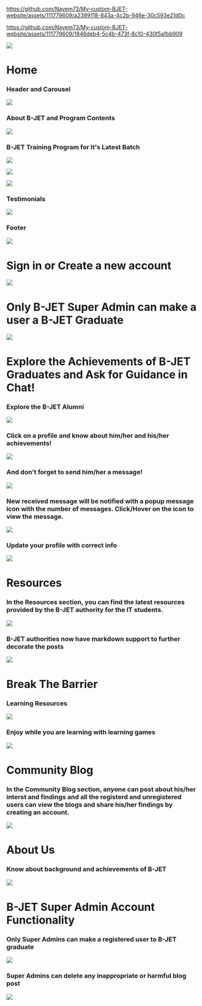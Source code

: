 
https://github.com/Nayem73/My-custom-BJET-website/assets/111779609/a2399118-843a-4c2b-946e-30c593e21d0c


https://github.com/Nayem73/My-custom-BJET-website/assets/111779609/1846deb4-5c4b-473f-8c10-430f5afbb909



![](assets/2024-04-07-22-49-26-image.png)

# Home

### Header and Carousel

![](assets/2024-04-11-18-03-48-image.png)

### About B-JET and Program Contents

![](assets/2024-04-11-18-04-25-image.png)

### B-JET Training Program for It's Latest Batch

![](assets/2024-04-11-18-05-10-image.png)

![](assets/2024-04-11-18-05-24-image.png)

![](assets/2024-04-11-18-05-42-image.png)

### Testimonials

![](assets/2024-04-11-18-06-12-image.png)

### Footer

![](assets/2024-04-11-18-06-29-image.png)

# Sign in or Create a new account

![](assets/2024-04-13-13-03-21-image.png)

# Only B-JET Super Admin can make a user a B-JET Graduate

![](assets/2024-04-13-13-04-02-image.png)

# Explore the Achievements of B-JET Graduates and Ask for Guidance in Chat!

### Explore the B-JET Alumni

![](assets/2024-04-13-12-51-05-image.png)

### Click on a profile and know about him/her and his/her achievements!

![](assets/2024-04-13-12-55-57-image.png)

### And don't forget to send him/her a message!

![](assets/2024-04-13-12-56-34-image.png)

### New received message will be notified with a popup message icon with the number of messages. Click/Hover on the icon to view the message.

![](assets/7320c3269e4cdd102745a1182f4857c926910025.png)

### Update your profile with correct info

![](assets/2024-04-13-13-01-07-image.png)

# Resources

### In the Resources section, you can find the latest resources provided by the B-JET authority for the IT students.

![](assets/2024-04-13-13-05-41-image.png)

### B-JET authorities now have markdown support to further decorate the posts

![](assets/2024-05-15-12-08-38-image.png)

# Break The Barrier

### Learning Resources

![](assets/2024-04-13-13-06-22-image.png)

### Enjoy while you are learning with learning games

![](assets/2024-05-15-11-59-54-image.png)

# Community Blog

### In the Community Blog section, anyone can post about his/her interst and findings and all the registerd and unregistered users can view the blogs and share his/her findings by creating an account.

![](assets/2024-04-13-13-08-35-image.png)

# About Us

### Know about background and achievements of B-JET

![](assets/2024-04-13-13-10-06-image.png)

# B-JET Super Admin Account Functionality

### Only Super Admins can make a registered user to B-JET graduate

![](assets/2024-04-13-13-12-19-image.png)

### Super Admins can delete any inappropriate or harmful blog post

![](assets/2024-04-13-13-13-00-image.png)

